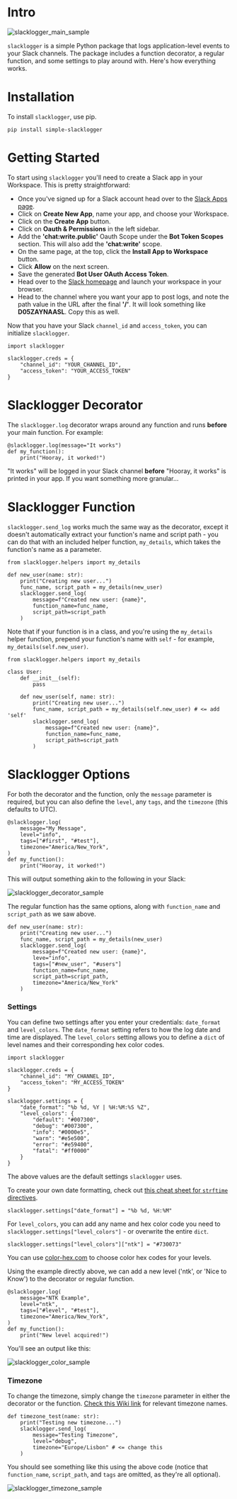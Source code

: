 # Intro

![slacklogger_main_sample](sample_images/slacklogger_sample_1.png)

`slacklogger` is a simple Python package that logs
application-level events to your Slack channels. The
package includes a function decorator, a regular 
function, and some settings to play around with. 
Here's how everything works.

# Installation

To install `slacklogger`, use pip.

```
pip install simple-slacklogger
```

# Getting Started

To start using `slacklogger` you'll need to create
a Slack app in your Workspace. This is pretty
straightforward: 

* Once you've signed up for a Slack account head 
over to the 
[Slack Apps page](https://api.slack.com/apps).
* Click on **Create New App**, name your app, and
choose your Workspace. 
* Click on the **Create App** button.
* Click on **Oauth & Permissions** in the left
sidebar.
* Add the **'chat:write.public'** Oauth Scope 
under the **Bot Token Scopes** section. This
will also add the **'chat:write'** scope.
* On the same page, at the top, click the 
**Install App to Workspace** button.
* Click **Allow** on the next screen.
* Save the generated **Bot User OAuth Access Token**.
* Head over to the [Slack homepage](https://slack.com)
and launch your workspace in your browser. 
* Head to the channel where you want your app to 
post logs, and note the path value in the URL after
the final **'/'**. It will look something like 
**D05ZAYNAASL**. Copy this as well.

Now that you have your Slack `channel_id` and 
`access_token`, you can initialize `slacklogger`.

```
import slacklogger

slacklogger.creds = {
    "channel_id": "YOUR_CHANNEL_ID",
    "access_token": "YOUR_ACCESS_TOKEN"
}
```

# Slacklogger Decorator

The `slacklogger.log` decorator wraps around any
function and runs **before** your main function.
For example:

```
@slacklogger.log(message="It works")
def my_function():
    print("Hooray, it worked!")
``` 

"It works" will be logged in your Slack channel
**before** "Hooray, it works" is printed in your
app. If you want something more granular...

# Slacklogger Function

`slacklogger.send_log` works much the same way as 
the decorator, except it doesn't automatically
extract your function's name and script path -
you can do that with an included helper function,
`my_details`, which takes the function's name as 
a parameter. 

```
from slacklogger.helpers import my_details

def new_user(name: str):
    print("Creating new user...")
    func_name, script_path = my_details(new_user) 
    slacklogger.send_log(
        message=f"Created new user: {name}",
        function_name=func_name,
        script_path=script_path
    )
``` 

Note that if your function is in a class, and you're
using the `my_details` helper function, prepend
your function's name with `self` - for example,
`my_details(self.new_user)`.

```
from slacklogger.helpers import my_details

class User:
    def __init__(self):
        pass

    def new_user(self, name: str):
        print("Creating new user...")
        func_name, script_path = my_details(self.new_user) # <= add 'self'
        slacklogger.send_log(
            message=f"Created new user: {name}",
            function_name=func_name,
            script_path=script_path
        )
``` 

# Slacklogger Options

For both the decorator and the function, 
only the `message` parameter is
required, but you can also define the `level`, any
`tags`, and the `timezone` (this defaults to UTC).

```
@slacklogger.log(
    message="My Message",
    level="info",
    tags=["#first", "#test"],
    timezone="America/New_York",
)
def my_function():
    print("Hooray, it worked!")
```

This will output something akin to the
following in your Slack:

![slacklogger_decorator_sample](sample_images/slacklogger_sample_2.png)

The regular function has the same options, along with 
`function_name` and `script_path` as we saw above.

```
def new_user(name: str):
    print("Creating new user...")
    func_name, script_path = my_details(new_user) 
    slacklogger.send_log(
        message=f"Created new user: {name}",
        leve="info",
        tags=["#new_user", "#users"]
        function_name=func_name,
        script_path=script_path,
        timezone="America/New_York"
    )
```

### Settings

You can define two settings after you enter
your credentials: `date_format` and `level_colors`.
The `date_format` setting refers to how the log date and time
are displayed. The `level_colors` setting allows
you to define a `dict` of level names and their
corresponding hex color codes.

``` 
import slacklogger

slacklogger.creds = {
    "channel_id": "MY_CHANNEL_ID",
    "access_token": "MY_ACCESS_TOKEN"
}

slacklogger.settings = {
    "date_format": "%b %d, %Y | %H:%M:%S %Z",
    "level_colors": {
        "default": "#007300",
        "debug": "#007300",
        "info": "#0000e5",
        "warn": "#e5e500",
        "error": "#e59400",
        "fatal": "#ff0000"
    }
}
```

The above values are the default settings
`slacklogger` uses. 

To create your own date formatting, 
check out [this cheat sheet for `strftime`
directives](https://strftime.org/).

```
slacklogger.settings["date_format"] = "%b %d, %H:%M"
```

For `level_colors`, you can add any name and hex
color code you need to 
`slacklogger.settings["level_colors"]` - or 
overwrite the entire `dict`.

```
slacklogger.settings["level_colors"]["ntk"] = "#730073"
```

You can use [color-hex.com](color-hex.com) to choose
color hex codes for your levels. 

Using the example directly above, we can add
a new level ('ntk', or 'Nice to Know') 
to the decorator or regular function.

```
@slacklogger.log(
    message="NTK Example",
    level="ntk",
    tags=["#level", "#test"],
    timezone="America/New_York",
)
def my_function():
    print("New level acquired!")
```

You'll see an output like this:

![slacklogger_color_sample](sample_images/slacklogger_sample_3.png)

### Timezone

To change the timezone, simply change the `timezone`
parameter in either the decorator or the function.
[Check this Wiki link](https://en.wikipedia.org/wiki/List_of_tz_database_time_zones) 
for relevant timezone names.

```
def timezone_test(name: str):
    print("Testing new timezone...")
    slacklogger.send_log(
        message="Testing Timezone",
        level="debug",
        timezone="Europe/Lisbon" # <= change this
    )
```

You should see something like this using the above
code (notice that `function_name`, `script_path`, 
and `tags` are omitted, as they're all optional).

![slacklogger_timezone_sample](sample_images/slacklogger_sample_4.png)
